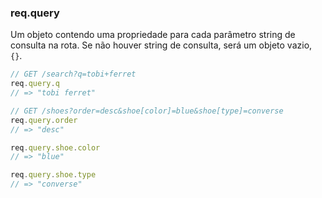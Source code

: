<h3 id='req.query'>req.query</h3>

Um objeto contendo uma propriedade para cada parâmetro string de consulta na rota.
Se não houver string de consulta, será um objeto vazio, `{}`.

~~~js
// GET /search?q=tobi+ferret
req.query.q
// => "tobi ferret"

// GET /shoes?order=desc&shoe[color]=blue&shoe[type]=converse
req.query.order
// => "desc"

req.query.shoe.color
// => "blue"

req.query.shoe.type
// => "converse"
~~~
